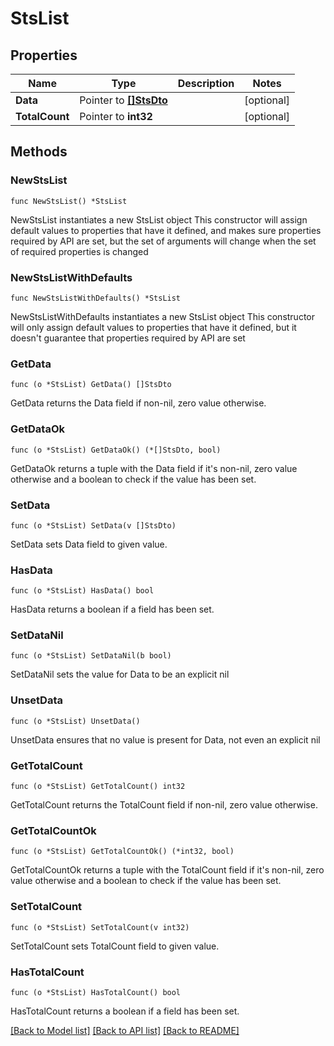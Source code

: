 # StsList

## Properties

Name | Type | Description | Notes
------------ | ------------- | ------------- | -------------
**Data** | Pointer to [**[]StsDto**](StsDto.md) |  | [optional] 
**TotalCount** | Pointer to **int32** |  | [optional] 

## Methods

### NewStsList

`func NewStsList() *StsList`

NewStsList instantiates a new StsList object
This constructor will assign default values to properties that have it defined,
and makes sure properties required by API are set, but the set of arguments
will change when the set of required properties is changed

### NewStsListWithDefaults

`func NewStsListWithDefaults() *StsList`

NewStsListWithDefaults instantiates a new StsList object
This constructor will only assign default values to properties that have it defined,
but it doesn't guarantee that properties required by API are set

### GetData

`func (o *StsList) GetData() []StsDto`

GetData returns the Data field if non-nil, zero value otherwise.

### GetDataOk

`func (o *StsList) GetDataOk() (*[]StsDto, bool)`

GetDataOk returns a tuple with the Data field if it's non-nil, zero value otherwise
and a boolean to check if the value has been set.

### SetData

`func (o *StsList) SetData(v []StsDto)`

SetData sets Data field to given value.

### HasData

`func (o *StsList) HasData() bool`

HasData returns a boolean if a field has been set.

### SetDataNil

`func (o *StsList) SetDataNil(b bool)`

 SetDataNil sets the value for Data to be an explicit nil

### UnsetData
`func (o *StsList) UnsetData()`

UnsetData ensures that no value is present for Data, not even an explicit nil
### GetTotalCount

`func (o *StsList) GetTotalCount() int32`

GetTotalCount returns the TotalCount field if non-nil, zero value otherwise.

### GetTotalCountOk

`func (o *StsList) GetTotalCountOk() (*int32, bool)`

GetTotalCountOk returns a tuple with the TotalCount field if it's non-nil, zero value otherwise
and a boolean to check if the value has been set.

### SetTotalCount

`func (o *StsList) SetTotalCount(v int32)`

SetTotalCount sets TotalCount field to given value.

### HasTotalCount

`func (o *StsList) HasTotalCount() bool`

HasTotalCount returns a boolean if a field has been set.


[[Back to Model list]](../README.md#documentation-for-models) [[Back to API list]](../README.md#documentation-for-api-endpoints) [[Back to README]](../README.md)



